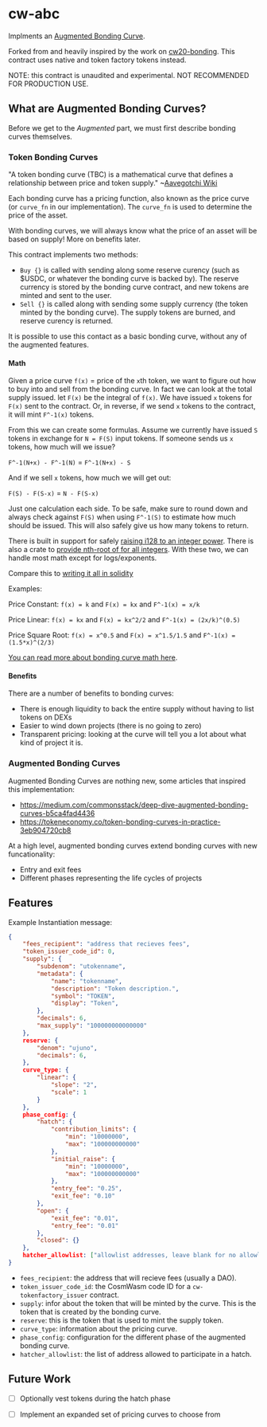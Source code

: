 # cw-abc

Implments an [Augmented Bonding Curve](https://medium.com/commonsstack/deep-dive-augmented-bonding-curves-b5ca4fad4436).

Forked from and heavily inspired by the work on [cw20-bonding](https://github.com/cosmwasm/cw-tokens/tree/main/contracts/cw20-bonding). This contract uses native and token factory tokens instead.

NOTE: this contract is unaudited and experimental. NOT RECOMMENDED FOR PRODUCTION USE.

## What are Augmented Bonding Curves?
Before we get to the *Augmented* part, we must first describe bonding curves themselves.

### Token Bonding Curves

"A token bonding curve (TBC) is a mathematical curve that defines a relationship between price and token supply." ~[Aavegotchi Wiki](https://wiki.aavegotchi.com/en/curve)

Each bonding curve has a pricing function, also known as the price curve (or `curve_fn` in our implementation). The `curve_fn` is used to determine the price of the asset.

With bonding curves, we will always know what the price of an asset will be based on supply! More on benefits later.

This contract implements two methods:
- `Buy {}` is called with sending along some reserve curency (such as $USDC, or whatever the bonding curve is backed by). The reserve currency is stored by the bonding curve contract, and new tokens are minted and sent to the user.
- `Sell {}` is called along with sending some supply currency (the token minted by the bonding curve). The supply tokens are burned, and reserve curency is returned.

It is possible to use this contact as a basic bonding curve, without any of the augmented features.

#### Math

Given a price curve `f(x)` = price of the `x`th token, we want to figure out how to buy into and sell from the bonding curve. In fact we can look at the total supply issued. let `F(x)` be the integral of `f(x)`. We have issued `x` tokens for `F(x)` sent to the contract. Or, in reverse, if we send `x` tokens to the contract, it will mint `F^-1(x)` tokens.

From this we can create some formulas. Assume we currently have issued `S` tokens in exchange for `N = F(S)` input tokens. If someone sends us `x` tokens, how much will we issue?

`F^-1(N+x) - F^-1(N)` = `F^-1(N+x) - S`

And if we sell `x` tokens, how much we will get out:

`F(S) - F(S-x)` = `N - F(S-x)`

Just one calculation each side. To be safe, make sure to round down and always check against `F(S)` when using `F^-1(S)` to estimate how much should be issued. This will also safely give us how many tokens to return.

There is built in support for safely [raising i128 to an integer power](https://doc.rust-lang.org/std/primitive.i128.html#method.checked_pow). There is also a crate to [provide nth-root of for all integers](https://docs.rs/num-integer/0.1.43/num_integer/trait.Roots.html). With these two, we can handle most math except for logs/exponents.

Compare this to [writing it all in solidity](https://github.com/OpenZeppelin/openzeppelin-contracts/blob/7b7ff729b82ea73ea168e495d9c94cb901ae95ce/contracts/math/Power.sol)

Examples:

Price Constant: `f(x) = k` and `F(x) = kx` and `F^-1(x) = x/k`

Price Linear: `f(x) = kx` and `F(x) = kx^2/2` and `F^-1(x) = (2x/k)^(0.5)`

Price Square Root: `f(x) = x^0.5` and `F(x) = x^1.5/1.5` and `F^-1(x) = (1.5*x)^(2/3)`

[You can read more about bonding curve math here](https://yos.io/2018/11/10/bonding-curves/).

#### Benefits

There are a number of benefits to bonding curves:
- There is enough liquidity to back the entire supply without having to list tokens on DEXs
- Easier to wind down projects (there is no going to zero)
- Transparent pricing: looking at the curve will tell you a lot about what kind of project it is.

### Augmented Bonding Curves

Augmented Bonding Curves are nothing new, some articles that inspired this implementation:
- https://medium.com/commonsstack/deep-dive-augmented-bonding-curves-b5ca4fad4436
- https://tokeneconomy.co/token-bonding-curves-in-practice-3eb904720cb8

At a high level, augmented bonding curves extend bonding curves with new funcationality:
- Entry and exit fees
- Different phases representing the life cycles of projects

## Features

Example Instantiation message:

``` json
{
    "fees_recipient": "address that recieves fees",
    "token_issuer_code_id": 0,
    "supply": {
        "subdenom": "utokenname",
        "metadata": {
            "name": "tokenname",
            "description": "Token description.",
            "symbol": "TOKEN",
            "display": "Token",
        },
        "decimals": 6,
        "max_supply": "100000000000000"
    },
    reserve: {
        "denom": "ujuno",
        "decimals": 6,
    },
    curve_type: {
        "linear": {
            "slope": "2",
            "scale": 1
        }
    },
    phase_config: {
        "hatch": {
            "contribution_limits": {
                "min": "10000000",
                "max": "100000000000"
            },
            "initial_raise": {
                "min": "10000000",
                "max": "100000000000"
            },
            "entry_fee": "0.25",
            "exit_fee": "0.10"
        },
        "open": {
            "exit_fee": "0.01",
            "entry_fee": "0.01"
        },
        "closed": {}
    },
    hatcher_allowlist: ["allowlist addresses, leave blank for no allowlist"],
}
```

- `fees_recipient`: the address that will recieve fees (usually a DAO).
- `token_issuer_code_id`: the CosmWasm code ID for a `cw-tokenfactory_issuer` contract.
- `supply`: infor about the token that will be minted by the curve. This is the token that is created by the bonding curve.
- `reserve`: this is the token that is used to mint the supply token.
- `curve_type`: information about the pricing curve.
- `phase_config`: configuration for the different phase of the augmented bonding curve.
- `hatcher_allowlist`: the list of address allowed to participate in a hatch.

## Future Work
- [ ] Optionally vest tokens during the hatch phase
- [ ] Implement an expanded set of pricing curves to choose from

